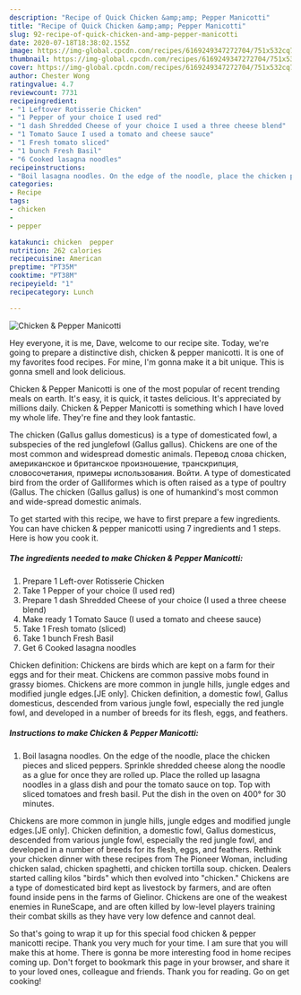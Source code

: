 ```yaml
---
description: "Recipe of Quick Chicken &amp;amp; Pepper Manicotti"
title: "Recipe of Quick Chicken &amp;amp; Pepper Manicotti"
slug: 92-recipe-of-quick-chicken-and-amp-pepper-manicotti
date: 2020-07-18T18:38:02.155Z
image: https://img-global.cpcdn.com/recipes/6169249347272704/751x532cq70/chicken-pepper-manicotti-recipe-main-photo.jpg
thumbnail: https://img-global.cpcdn.com/recipes/6169249347272704/751x532cq70/chicken-pepper-manicotti-recipe-main-photo.jpg
cover: https://img-global.cpcdn.com/recipes/6169249347272704/751x532cq70/chicken-pepper-manicotti-recipe-main-photo.jpg
author: Chester Wong
ratingvalue: 4.7
reviewcount: 7731
recipeingredient:
- "1 Leftover Rotisserie Chicken"
- "1 Pepper of your choice I used red"
- "1 dash Shredded Cheese of your choice I used a three cheese blend"
- "1 Tomato Sauce I used a tomato and cheese sauce"
- "1 Fresh tomato sliced"
- "1 bunch Fresh Basil"
- "6 Cooked lasagna noodles"
recipeinstructions:
- "Boil lasagna noodles. On the edge of the noodle, place the chicken pieces and sliced peppers. Sprinkle shredded cheese along the noodle as a glue for once they are rolled up. Place the rolled up lasagna noodles in a glass dish and pour the tomato sauce on top. Top with sliced tomatoes and fresh basil. Put the dish in the oven on 400° for 30 minutes."
categories:
- Recipe
tags:
- chicken
- 
- pepper

katakunci: chicken  pepper 
nutrition: 262 calories
recipecuisine: American
preptime: "PT35M"
cooktime: "PT38M"
recipeyield: "1"
recipecategory: Lunch

---
```



![Chicken &amp; Pepper Manicotti](https://img-global.cpcdn.com/recipes/6169249347272704/751x532cq70/chicken-pepper-manicotti-recipe-main-photo.jpg)

Hey everyone, it is me, Dave, welcome to our recipe site. Today, we're going to prepare a distinctive dish, chicken &amp; pepper manicotti. It is one of my favorites food recipes. For mine, I'm gonna make it a bit unique. This is gonna smell and look delicious.

Chicken &amp; Pepper Manicotti is one of the most popular of recent trending meals on earth. It's easy, it is quick, it tastes delicious. It's appreciated by millions daily. Chicken &amp; Pepper Manicotti is something which I have loved my whole life. They're fine and they look fantastic.

The chicken (Gallus gallus domesticus) is a type of domesticated fowl, a subspecies of the red junglefowl (Gallus gallus). Chickens are one of the most common and widespread domestic animals. Перевод слова chicken, американское и британское произношение, транскрипция, словосочетания, примеры использования. Войти. A type of domesticated bird from the order of Galliformes which is often raised as a type of poultry (Gallus. The chicken (Gallus gallus) is one of humankind&#39;s most common and wide-spread domestic animals.


To get started with this recipe, we have to first prepare a few ingredients. You can have chicken &amp; pepper manicotti using 7 ingredients and 1 steps. Here is how you cook it.

<!--inarticleads1-->

##### The ingredients needed to make Chicken &amp; Pepper Manicotti:

1. Prepare 1 Left-over Rotisserie Chicken
1. Take 1 Pepper of your choice (I used red)
1. Prepare 1 dash Shredded Cheese of your choice (I used a three cheese blend)
1. Make ready 1 Tomato Sauce (I used a tomato and cheese sauce)
1. Take 1 Fresh tomato (sliced)
1. Take 1 bunch Fresh Basil
1. Get 6 Cooked lasagna noodles


Chicken definition: Chickens are birds which are kept on a farm for their eggs and for their meat. Chickens are common passive mobs found in grassy biomes. Chickens are more common in jungle hills, jungle edges and modified jungle edges.‌[JE only]. Chicken definition, a domestic fowl, Gallus domesticus, descended from various jungle fowl, especially the red jungle fowl, and developed in a number of breeds for its flesh, eggs, and feathers. 

<!--inarticleads2-->

##### Instructions to make Chicken &amp; Pepper Manicotti:

1. Boil lasagna noodles. On the edge of the noodle, place the chicken pieces and sliced peppers. Sprinkle shredded cheese along the noodle as a glue for once they are rolled up. Place the rolled up lasagna noodles in a glass dish and pour the tomato sauce on top. Top with sliced tomatoes and fresh basil. Put the dish in the oven on 400° for 30 minutes.


Chickens are more common in jungle hills, jungle edges and modified jungle edges.‌[JE only]. Chicken definition, a domestic fowl, Gallus domesticus, descended from various jungle fowl, especially the red jungle fowl, and developed in a number of breeds for its flesh, eggs, and feathers. Rethink your chicken dinner with these recipes from The Pioneer Woman, including chicken salad, chicken spaghetti, and chicken tortilla soup. chicken. Dealers started calling kilos &#34;birds&#34; which then evolved into &#34;chicken.&#34; Chickens are a type of domesticated bird kept as livestock by farmers, and are often found inside pens in the farms of Gielinor. Chickens are one of the weakest enemies in RuneScape, and are often killed by low-level players training their combat skills as they have very low defence and cannot deal. 

So that's going to wrap it up for this special food chicken &amp; pepper manicotti recipe. Thank you very much for your time. I am sure that you will make this at home. There is gonna be more interesting food in home recipes coming up. Don't forget to bookmark this page in your browser, and share it to your loved ones, colleague and friends. Thank you for reading. Go on get cooking!
